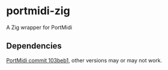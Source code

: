 # portmidi-zig
A Zig wrapper for PortMidi

## Dependencies
[PortMidi commit 103beb1](https://github.com/PortMidi/portmidi/tree/103beb136ca9833d47d3f3a150364330d78638e7), other versions may or may not work.

